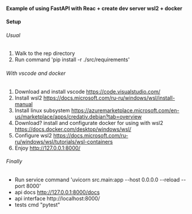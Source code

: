 #### Example of using FastAPI with Reac + create dev server wsl2 + docker
#### Setup

###### Usual
1. Walk to the rep directory
2. Run command 'pip install -r ./src/requirements'
###### With vscode and docker
1. Download and install vscode https://code.visualstudio.com/  
2. Install wsl2 https://docs.microsoft.com/ru-ru/windows/wsl/install-manual
3. Install linux subsystem https://azuremarketplace.microsoft.com/en-us/marketplace/apps/credativ.debian?tab=overview
4. Download? install and configurate docker for using with wsl2 https://docs.docker.com/desktop/windows/wsl/
5. Configure wsl2 https://docs.microsoft.com/ru-ru/windows/wsl/tutorials/wsl-containers
6. Enjoy http://127.0.0.1:8000/

###### Finally
* Run service command 'uvicorn src.main:app --host 0.0.0.0 --reload --port 8000'
* api docs http://127.0.0.1:8000/docs
* api interface http://localhost:8000/
* tests cmd "pytest"